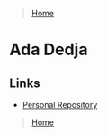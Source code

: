 >[Home](../pages/Home.md)

# Ada Dedja

## Links
- [Personal Repository](https://github.com/adadedja/springboot)

>[Home](../pages/Home.md)
